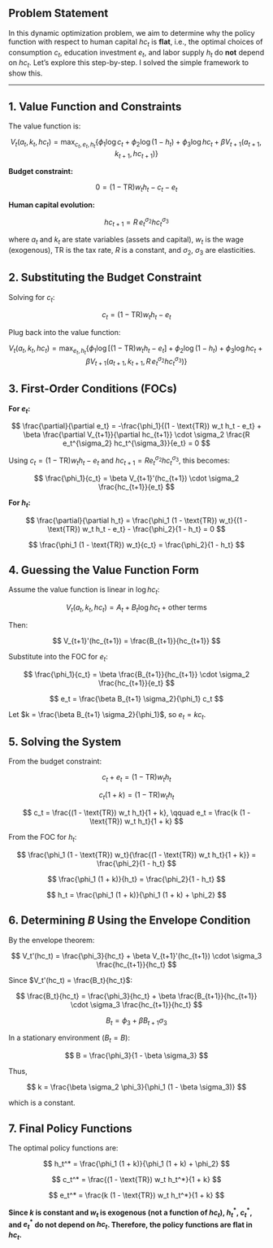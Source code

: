 ## Problem Statement

In this dynamic optimization problem, we aim to determine why the policy function with respect to human capital $hc_t$ is **flat**, i.e., the optimal choices of consumption $c_t$, education investment $e_t$, and labor supply $h_t$ do **not** depend on $hc_t$. Let’s explore this step-by-step. I solved the simple framework  to show this.

---

## 1. Value Function and Constraints

The value function is:

$$
V_t(a_t, k_t, hc_t) = \max_{c_t, e_t, h_t} \left\{ \phi_1 \log c_t + \phi_2 \log (1 - h_t) + \phi_3 \log hc_t + \beta V_{t+1}(a_{t+1}, k_{t+1}, hc_{t+1}) \right\}
$$

**Budget constraint:**

$$
0 = (1 - \text{TR}) w_t h_t - c_t - e_t
$$

**Human capital evolution:**

$$
hc_{t+1} = R\, e_t^{\sigma_2} hc_t^{\sigma_3}
$$

where $a_t$ and $k_t$ are state variables (assets and capital), $w_t$ is the wage (exogenous), $\text{TR}$ is the tax rate, $R$ is a constant, and $\sigma_2$, $\sigma_3$ are elasticities.



## 2. Substituting the Budget Constraint

Solving for $c_t$:

$$
c_t = (1 - \text{TR}) w_t h_t - e_t
$$

Plug back into the value function:

$$
V_t(a_t, k_t, hc_t) = \max_{e_t, h_t} \left\{ \phi_1 \log \left[ (1 - \text{TR}) w_t h_t - e_t \right] + \phi_2 \log (1 - h_t) + \phi_3 \log hc_t + \beta V_{t+1}\left(a_{t+1}, k_{t+1}, R\, e_t^{\sigma_2} hc_t^{\sigma_3}\right) \right\}
$$



## 3. First-Order Conditions (FOCs)

**For $e_t$:**

$$
\frac{\partial}{\partial e_t} = -\frac{\phi_1}{(1 - \text{TR}) w_t h_t - e_t} + \beta \frac{\partial V_{t+1}}{\partial hc_{t+1}} \cdot \sigma_2 \frac{R e_t^{\sigma_2} hc_t^{\sigma_3}}{e_t} = 0
$$

Using $c_t = (1 - \text{TR}) w_t h_t - e_t$ and $hc_{t+1} = R e_t^{\sigma_2} hc_t^{\sigma_3}$, this becomes:

$$
\frac{\phi_1}{c_t} = \beta V_{t+1}'(hc_{t+1}) \cdot \sigma_2 \frac{hc_{t+1}}{e_t}
$$

**For $h_t$:**

$$
\frac{\partial}{\partial h_t} = \frac{\phi_1 (1 - \text{TR}) w_t}{(1 - \text{TR}) w_t h_t - e_t} - \frac{\phi_2}{1 - h_t} = 0
$$

$$
\frac{\phi_1 (1 - \text{TR}) w_t}{c_t} = \frac{\phi_2}{1 - h_t}
$$



## 4. Guessing the Value Function Form

Assume the value function is linear in $\log hc_t$:

$$
V_t(a_t, k_t, hc_t) = A_t + B_t \log hc_t + \text{other terms}
$$

Then:

$$
V_{t+1}'(hc_{t+1}) = \frac{B_{t+1}}{hc_{t+1}}
$$

Substitute into the FOC for $e_t$:

$$
\frac{\phi_1}{c_t} = \beta \frac{B_{t+1}}{hc_{t+1}} \cdot \sigma_2 \frac{hc_{t+1}}{e_t}
$$

$$
e_t = \frac{\beta B_{t+1} \sigma_2}{\phi_1} c_t
$$

Let $k = \frac{\beta B_{t+1} \sigma_2}{\phi_1}$, so $e_t = k c_t$.


## 5. Solving the System

From the budget constraint:

$$
c_t + e_t = (1 - \text{TR}) w_t h_t
$$

$$
c_t (1 + k) = (1 - \text{TR}) w_t h_t
$$

$$
c_t = \frac{(1 - \text{TR}) w_t h_t}{1 + k}, \qquad e_t = \frac{k (1 - \text{TR}) w_t h_t}{1 + k}
$$

From the FOC for $h_t$:

$$
\frac{\phi_1 (1 - \text{TR}) w_t}{\frac{(1 - \text{TR}) w_t h_t}{1 + k}} = \frac{\phi_2}{1 - h_t}
$$

$$
\frac{\phi_1 (1 + k)}{h_t} = \frac{\phi_2}{1 - h_t}
$$

$$
h_t = \frac{\phi_1 (1 + k)}{\phi_1 (1 + k) + \phi_2}
$$



## 6. Determining $B$ Using the Envelope Condition

By the envelope theorem:

$$
V_t'(hc_t) = \frac{\phi_3}{hc_t} + \beta V_{t+1}'(hc_{t+1}) \cdot \sigma_3 \frac{hc_{t+1}}{hc_t}
$$

Since $V_t'(hc_t) = \frac{B_t}{hc_t}$:

$$
\frac{B_t}{hc_t} = \frac{\phi_3}{hc_t} + \beta \frac{B_{t+1}}{hc_{t+1}} \cdot \sigma_3 \frac{hc_{t+1}}{hc_t}
$$

$$
B_t = \phi_3 + \beta B_{t+1} \sigma_3
$$

In a stationary environment ($B_t = B$):

$$
B = \frac{\phi_3}{1 - \beta \sigma_3}
$$

Thus,

$$
k = \frac{\beta \sigma_2 \phi_3}{\phi_1 (1 - \beta \sigma_3)}
$$

which is a constant.



## 7. Final Policy Functions

The optimal policy functions are:

$$
h_t^* = \frac{\phi_1 (1 + k)}{\phi_1 (1 + k) + \phi_2}
$$

$$
c_t^* = \frac{(1 - \text{TR}) w_t h_t^*}{1 + k}
$$

$$
e_t^* = \frac{k (1 - \text{TR}) w_t h_t^*}{1 + k}
$$

**Since $k$ is constant and $w_t$ is exogenous (not a function of $hc_t$), $h_t^*$, $c_t^*$, and $e_t^*$ do not depend on $hc_t$. Therefore, the policy functions are flat in $hc_t$.**